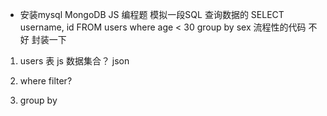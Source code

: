- 安装mysql MongoDB
JS  编程题
模拟一段SQL 查询数据的
SELECT username, id FROM users where age < 30 group by sex
  流程性的代码 不好
  封装一下


1. users 表
  js 数据集合？
  json

2. where
  filter?
3. group by